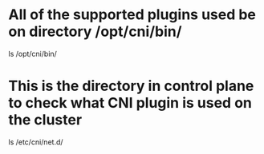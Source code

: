 # All of the supported plugins used be on directory /opt/cni/bin/

ls /opt/cni/bin/

# This is the directory in control plane to check what CNI plugin is used on the cluster

ls /etc/cni/net.d/